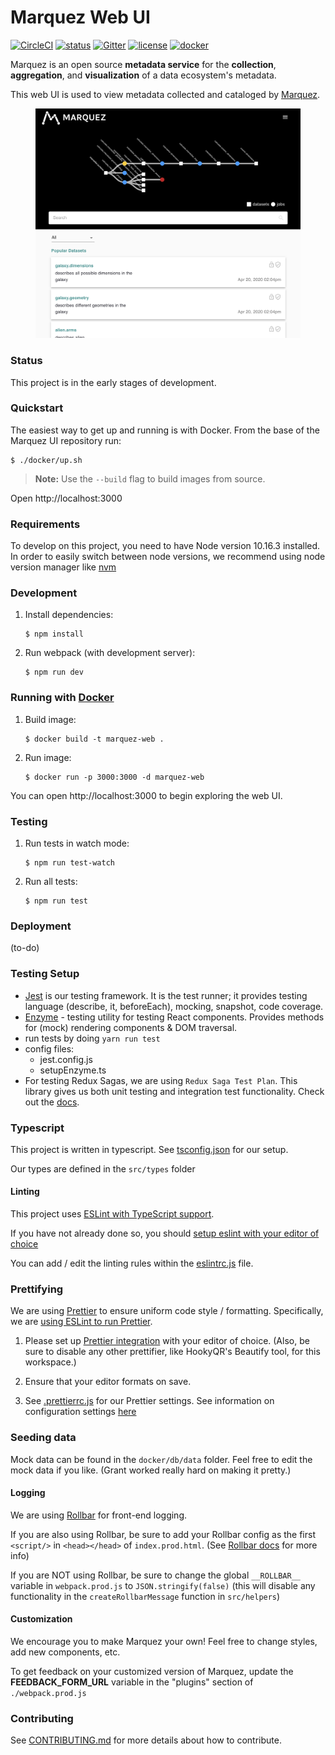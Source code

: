 # Marquez Web UI

[![CircleCI](https://circleci.com/gh/MarquezProject/marquez-web/tree/master.svg?style=shield)](https://circleci.com/gh/MarquezProject/marquez-web/tree/master)
[![status](https://img.shields.io/badge/status-WIP-yellow.svg)](#status)
[![Gitter](https://badges.gitter.im/Join%20Chat.svg)](https://gitter.im/marquez-project/community)
[![license](https://img.shields.io/badge/license-Apache_2.0-blue.svg)](https://raw.githubusercontent.com/MarquezProject/marquez/master/LICENSE)
[![docker](https://img.shields.io/badge/docker-hub-blue.svg?style=flat)](https://hub.docker.com/r/marquezproject/marquez-web)

Marquez is an open source **metadata service** for the **collection**, **aggregation**, and **visualization** of a data ecosystem's metadata.

This web UI is used to view metadata collected and cataloged by [Marquez](https://github.com/MarquezProject/marquez).

<figure align="center">
  <img src="./docs/images/preview.png">
</figure>

### Status

This project is in the early stages of development.

### Quickstart

The easiest way to get up and running is with Docker. From the base of the Marquez UI repository run:

```
$ ./docker/up.sh
```

> **Note:** Use the `--build` flag to build images from source.

Open http://localhost:3000

### Requirements

To develop on this project, you need to have Node version 10.16.3 installed. In order to easily switch between node versions, we recommend using node version manager like [nvm](https://github.com/nvm-sh/nvm/blob/master/README.md)

### Development

1. Install dependencies:

   ```
   $ npm install
   ```

2. Run webpack (with development server):

   ```
   $ npm run dev
   ```

### Running with [Docker](./Dockerfile)

1. Build image:

   ```
   $ docker build -t marquez-web .
   ```

2. Run image:

   ```
   $ docker run -p 3000:3000 -d marquez-web
   ```

You can open http://localhost:3000 to begin exploring the web UI.

### Testing

1. Run tests in watch mode:

   ```
   $ npm run test-watch
   ```

2. Run all tests:

   ```
   $ npm run test
   ```

### Deployment

(to-do)

### Testing Setup

- [Jest](https://jestjs.io/en/) is our testing framework. It is the test runner; it provides testing language (describe, it, beforeEach), mocking, snapshot, code coverage.
- [Enzyme](https://github.com/airbnb/enzyme) - testing utility for testing React components. Provides methods for (mock) rendering components & DOM traversal.
- run tests by doing `yarn run test`
- config files:
  - jest.config.js
  - setupEnzyme.ts
- For testing Redux Sagas, we are using `Redux Saga Test Plan`. This library gives us both unit testing and integration test functionality. Check out the [docs](http://redux-saga-test-plan.jeremyfairbank.com/).

### Typescript

This project is written in typescript. See [tsconfig.json](tsconfig.json) for our setup.

Our types are defined in the `src/types` folder

#### Linting

This project uses [ESLint with TypeScript support](https://github.com/typescript-eslint/typescript-eslint).

If you have not already done so, you should [setup eslint with your editor of choice](https://eslint.org/docs/user-guide/integrations)

You can add / edit the linting rules within the [eslintrc.js](eslintrc.js) file.

### Prettifying

We are using [Prettier](https://prettier.io/docs/en/install.html) to ensure uniform code style / formatting. Specifically, we are [using ESLint to run Prettier](https://prettier.io/docs/en/integrating-with-linters.html).

1. Please set up [Prettier integration](https://prettier.io/docs/en/editors.html) with your editor of choice. (Also, be sure to disable any other prettifier, like HookyQR's Beautify tool, for this workspace.)

2. Ensure that your editor formats on save.

3. See [.prettierrc.js](.prettierrc.js) for our Prettier settings. See information on configuration settings [here](https://prettier.io/docs/en/configuration.html)

### Seeding data

Mock data can be found in the `docker/db/data` folder.
Feel free to edit the mock data if you like. (Grant worked really hard on making it pretty.)

#### Logging

We are using [Rollbar](https://rollbar.com/WeWork/Marquez-UI/) for front-end logging.

If you are also using Rollbar, be sure to add your Rollbar config as the first `<script/>` in `<head></head>` of `index.prod.html`. (See [Rollbar docs](https://docs.rollbar.com/docs/browser-js) for more info)

If you are NOT using Rollbar, be sure to change the global `__ROLLBAR__` variable in `webpack.prod.js` to `JSON.stringify(false)` (this will disable any functionality in the `createRollbarMessage` function in `src/helpers`)

#### Customization

We encourage you to make Marquez your own! Feel free to change styles, add new components, etc.

To get feedback on your customized version of Marquez, update the **FEEDBACK_FORM_URL** variable in the "plugins" section of `./webpack.prod.js`

### Contributing

See [CONTRIBUTING.md](https://github.com/MarquezProject/marquez-web/blob/master/CONTRIBUTING.md) for more details about how to contribute.
